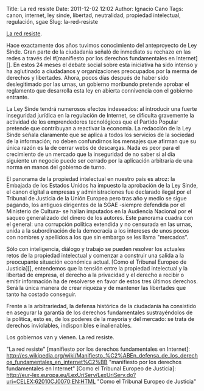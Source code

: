 Title: La red resiste
Date: 2011-12-02 12:02
Author: Ignacio Cano
Tags: canon, internet, ley sinde, libertad, neutralidad, propiedad intelectual, regulación, sgae
Slug: la-red-resiste

[La red resiste][].

Hace exactamente dos años tuvimos conocimiento del anteproyecto de Ley
Sinde. Gran parte de la ciudadanía señaló de inmediato su rechazo en las
redes a través del \#[manifiesto por los derechos fundamentales en
Internet][]. En estos 24 meses el debate social sobre esta iniciativa ha
sido intenso y ha aglutinado a ciudadanos y organizaciones preocupados
por la merma de derechos y libertades. Ahora, pocos días después de
haber sido deslegitimado por las urnas, un gobierno moribundo pretende
aprobar el reglamento que desarrolla esta ley en abierta connivencia con
el gobierno entrante.

La Ley Sinde tendrá numerosos efectos indeseados: al introducir una
fuerte inseguridad jurídica en la regulación de Internet, se dificulta
gravemente la actividad de los emprendedores tecnológicos que el Partido
Popular pretende que contribuyan a reactivar la economía. La redacción
de la Ley Sinde señala claramente que se aplica a todos los servicios de
la sociedad de la información; no deben confundirnos los mensajes que
afirman que su única razón es la de cerrar webs de descargas. Nada es
peor para el crecimiento de un mercado que la inseguridad de no saber si
al día siguiente un negocio puede ser cerrado por la aplicación
arbitraria de una norma en manos del gobierno de turno.

El panorama de la propiedad intelectual en nuestro país es atroz: la
Embajada de los Estados Unidos ha impuesto la aprobación de la Ley
Sinde, el canon digital a empresas y administraciones fue declarado
ilegal por el Tribunal de Justicia de la Unión Europea pero tras año y
medio se sigue pagando, los antiguos dirigentes de la SGAE -siempre
defendida por el Ministerio de Cultura- se hallan imputados en la
Audiencia Nacional por el saqueo generalizado del dinero de los autores.
Este panorama cuadra con el general: una corrupción política extendida y
no censurada en las urnas, unida a la subordinación de la democracia a
los intereses de unos pocos con nombres y apellidos a los que sin
embargo se les llama "mercados".

Sólo con inteligencia, diálogo y trabajo se pueden resolver los actuales
retos de la propiedad intelectual y comenzar a construir una salida a la
preocupante situación económica actual. [Como el Tribunal Europeo de
Justicia][], entendemos que la tensión entre la propiedad intelectual y
la libertad de empresa, el derecho a la privacidad y el derecho a
recibir o emitir información ha de resolverse en favor de estos tres
últimos derechos. Será la única manera de crear riqueza y de mantener
las libertades que tanto ha costado conseguir.

Frente a la arbitrariedad, la defensa histórica de la ciudadanía ha
consistido en asegurar la garantía de los derechos fundamentales
sustrayéndolos de la política, esto es, de los poderes de la mayoría y
del mercado: se trata de derechos inviolables, indisponibles e
inalienables.

Los gobiernos van y vienen. La red resiste.

  [La red resiste]: http://redresiste.net/ "la red resiste"
    "La red resiste"
  [manifiesto por los derechos fundamentales en Internet]: http://es.wikipedia.org/wiki/Manifiesto_%C2%ABEn_defensa_de_los_derechos_fundamentales_en_internet%C2%BB
    "manifiesto por los derechos fundamentales en Internet"
  [Como el Tribunal Europeo de Justicia]: http://eur-lex.europa.eu/LexUriServ/LexUriServ.do?uri=CELEX:62010CJ0070:EN:HTML
    "Como el Tribunal Europeo de Justicia"
